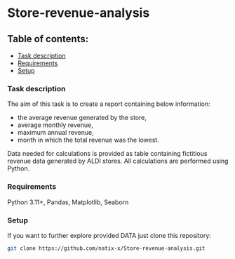 # Store-revenue-analysis

## Table of contents: 
* [Task description](#task-description)
* [Requirements](#requirements)
* [Setup](#setup)

### Task description
The aim of this task is to create a report containing below information:
* the average revenue generated by the store,
* average monthly revenue,
* maximum annual revenue,
* month in which the total revenue was the lowest.

Data needed for calculations is provided as table containing fictitious revenue data generated by ALDI stores. 
All calculations are performed using Python.
### Requirements
Python 3.11+, Pandas, Matplotlib, Seaborn 
### Setup
If you want to further explore provided DATA just clone this repository:
   ```sh
   git clone https://github.com/natix-x/Store-revenue-analysis.git
   ```